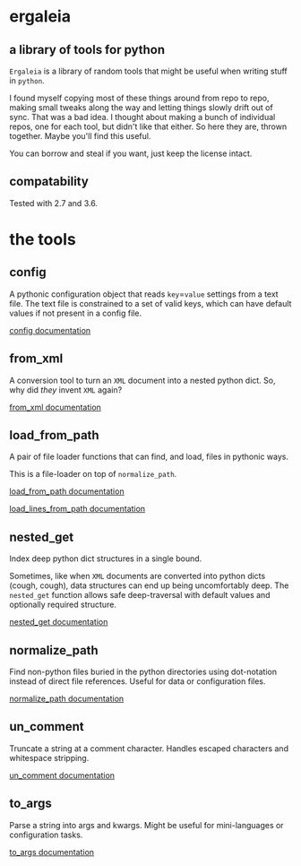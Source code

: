 # ergaleia

## a library of tools for python

`Ergaleia` is a library of random tools that might be useful when writing stuff in `python`.

I found myself copying most of these things around from repo to repo, making small tweaks along the way
and letting things slowly drift out of sync. That was a bad idea.
I thought about making a bunch of individual repos, one for each tool,
but didn't like that either.
So here they are, thrown together. Maybe you'll find this useful.

You can borrow and steal if you want, just keep the license intact.

## compatability

Tested with 2.7 and 3.6.

# the tools

## config

A pythonic configuration object that reads `key`=`value` settings from a text file.
The text file is constrained to a set of valid keys, which can have
default values if not present in a config file.

[config documentation](docs/config.md)

## from_xml

A conversion tool to turn an `XML` document into a nested python dict.
So, why did *they* invent `XML` again?


[from_xml documentation](docs/from_xml.md)

## load_from_path

A pair of file loader functions that can find, and load, files in pythonic ways.

This is a file-loader on top of `normalize_path`.

[load_from_path documentation](docs/load_from_path.md)

[load_lines_from_path documentation](docs/load_lines_from_path.md)

## nested_get

Index deep python dict structures in a single bound.

Sometimes,
like when `XML` documents are converted into python dicts (cough, cough),
data structures can end up being uncomfortably deep.
The `nested_get` function allows safe deep-traversal with default values
and optionally required structure.

[nested_get documentation](docs/nested_get.md)

## normalize_path

Find non-python files buried in the python directories using dot-notation instead
of direct file references. Useful for data or configuration files.

[normalize_path documentation](docs/normalize_path.md)

## un_comment

Truncate a string at a comment character. Handles escaped characters and
whitespace stripping.

[un_comment documentation](docs/un_comment.md)

## to_args

Parse a string into args and kwargs. Might be useful for mini-languages or
configuration tasks.

[to_args documentation](docs/to_args.md)
